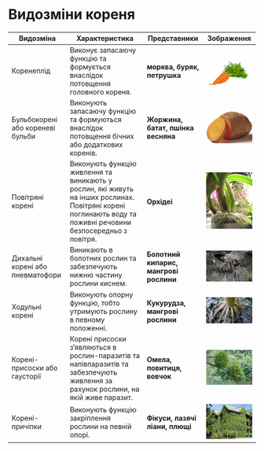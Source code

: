 # Видозмiни кореня

<!--
![Таблиця видозміни кореня](tabl1.png)
-->

| Видозмiна | Характеристика | Представники | Зображення |
| -- | --- | -- | --- |
| Коренеплід | Виконує запасаючу функцiю та формується внаслiдок потовщення головного кореня. | **морква, буряк, петрушка** | <img src="1.jpg" alt="Морква" width="300" > |
| Бульбокоренi або кореневi бульби | Виконують запасаючу функцiю та формуються внаслiдок потовщення бiчних або додаткових коренiв. | **Жоржина, батат, пшiнка весняна** | <img src="pic6_new.jpg" alt="Бульбокорені" width="300"> |
| Повiтрянi коренi | Виконують функцiю живлення та виникають у рослин, якi живуть на iнших рослинах. Повiтрянi коренi поглинають воду та поживнi речовини безпосередньо з повiтря. | **Орхiдеі** |<img src="pic7_0.jpg" alt="Орхідеї" width="200" > |
| Дихальнi коренi або пневматофори | Виникають в болотних рослин та забезпечують нижню частину рослини киснем. | **Болотний кипарис, мангровi рослини** |<img src="pic8_0.jpg" alt="Болотний кипарис" width="300" > |
| Ходульнi коренi | Виконують опорну функцiю, тобто утримують рослину в певному положеннi. | **Кукурудза, мангровi рослини** |<img src="pic9_0.jpg" alt="Ходульні корені" width="200" > |
| Коренi-присоски або гаусторiї | Коренi присоски з’являються в рослин-паразитiв та напiвпаразитiв та забезпечують живлення за рахунок рослини, на якiй живе паразит. | **Омела, повитиця, вовчок** |<img src="pic11_new.jpg" alt="Омела" width="200" > |
| Коренi-причiпки | Виконують функцiю закрiплення рослини на певнiй опорi. | **Фiкуси, лазячi лiани, плющi** |<img src="pic12_0.jpg" alt="Омела" width="200" > |
